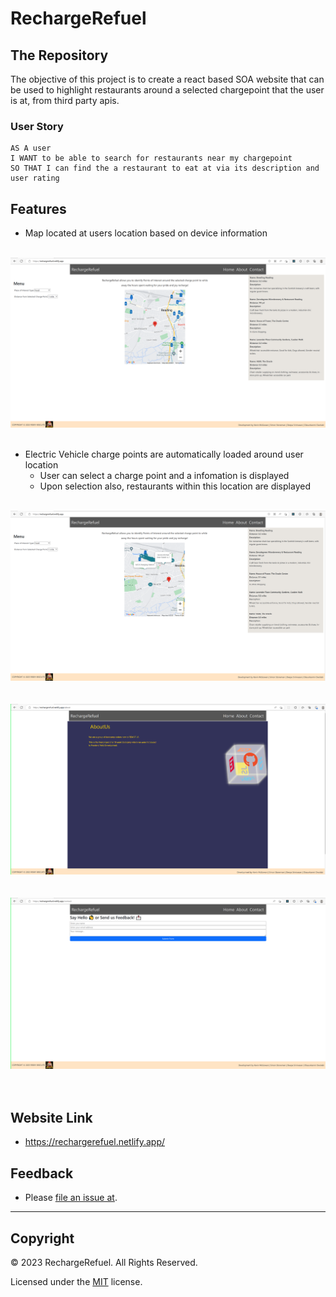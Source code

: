 # RechargeRefuel

## The Repository

The objective of this project is to create a react based SOA website that can be used to highlight restaurants around a selected chargepoint that the user is at, from third party apis. 

### User Story

```
AS A user
I WANT to be able to search for restaurants near my chargepoint
SO THAT I can find the a restaurant to eat at via its description and user rating
```

## Features

- Map located at users location based on device information

<br />

<div align="center">
  <img src="./src/assets/images/RechargeRefuel-Splash.png" alt="The screenshot displays the RefuelRecharge website. On the website, map is displayed at the users location (from device) with a marker representing thier position." >
</div>

<br />

- Electric Vehicle charge points are automatically loaded around user location
    - User can select a charge point and a infomation is displayed
    - Upon selection also, restaurants within this location are displayed

<br />

<div align="center">
  <img src="./src/assets/images/RechargeRefuel-SelectChargeP-DispPOIs.png" alt="The screenshot displays the RechargeRefuel website. User has selected a charge point, displaying infobox about it and icons for restaurants around selected location are displayed" >
</div>

<br />

<br />

<div align="center">
  <img src="./src/assets/images/RechargeRefuel-About.png" alt="The screenshot displays the About page of the RechargeRefuel website." >
</div>

<br />

<br />

<div align="center">
  <img src="./src/assets/images/RechargeRefuel-Contact.png" alt="The screenshot displays Contact page of the RechargeRefuel website." >
</div>

<br />

<br />

## Website Link

* https://rechargerefuel.netlify.app/


## Feedback

- Please [file an issue at](https://github.com/).

---

## Copyright

© 2023 RechargeRefuel. All Rights Reserved.

Licensed under the [MIT](LICENSE) license.

